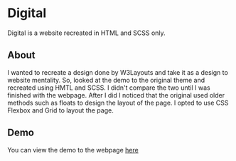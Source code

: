 # Digital
Digital is a website recreated in HTML and SCSS only.


## About
I wanted to recreate a design done by W3Layouts and take it as a design to website mentality. So, looked at the demo to the original theme and recreated using HMTL and SCSS. I didn't compare the two until I was finished with the webpage. After I did I noticed that the original used older methods such as floats to design the layout of the page. I opted to use CSS Flexbox and Grid to layout the page.

## Demo
You can view the demo to the webpage [here](https://www.robertkrause.net)
